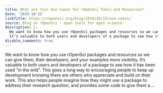 ```yaml
---
title: What are Your Use Cases for rOpenSci Tools and Resources?
date: '2019-10-15'
linkTitle: https://ropensci.org/blog/2019/10/15/use-cases/
source: Blog on rOpenSci - open tools for open science
description: |-
  We want to know how you use rOpenSci packages and resources so we can give them, their developers, and your examples more visibility.
  It’s valuable to both users and developers of a package to see how it has been used “in the wild”. This goes a long way to encouraging people to keep up development knowing there are others who appreciate and build on their work. This also helps people imagine how they might use a package to address their research question, and provides some code to give them a ...
disable_comments: true
---
```

We want to know how you use rOpenSci packages and resources so we can give them, their developers, and your examples more visibility.
It’s valuable to both users and developers of a package to see how it has been used “in the wild”. This goes a long way to encouraging people to keep up development knowing there are others who appreciate and build on their work. This also helps people imagine how they might use a package to address their research question, and provides some code to give them a ...